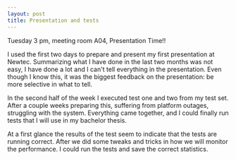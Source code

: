 ```yaml
---
layout: post
title: Presentation and tests 
---
```


Tuesday 3 pm, meeting room A04, Presentation Time!!

I used the first two days to prepare and present my first presentation at Newtec. Summarizing what I have done in the last two months was not easy, I have done a lot and I can't tell everything in the presentation. Even though I know this, it was the biggest feedback on the presentation: be more selective in what to tell.  

In the second half of the week I executed test one and two from my test set. After a couple weeks preparing this, suffering from platform outages, struggling with the system. Everything came together, and I could finally run tests that I will use in my bachelor thesis. 

At a first glance the results of the test seem to indicate that the tests are running correct. After we did some tweaks and tricks in how we will monitor the performance. I could run the tests and save the correct statistics.  